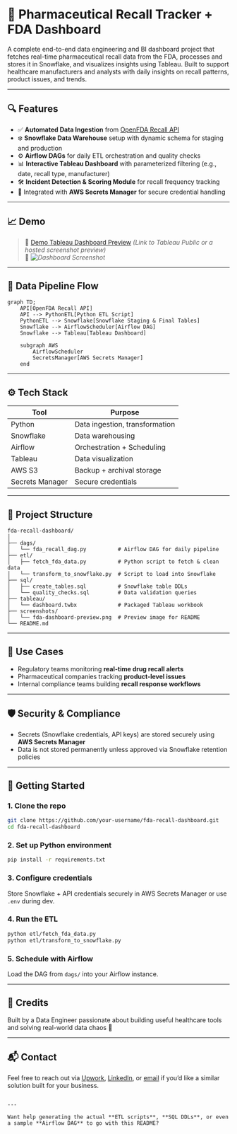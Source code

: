 # 🧪 Pharmaceutical Recall Tracker + FDA Dashboard

A complete end-to-end data engineering and BI dashboard project that fetches real-time pharmaceutical recall data from the FDA, processes and stores it in Snowflake, and visualizes insights using Tableau. Built to support healthcare manufacturers and analysts with daily insights on recall patterns, product issues, and trends.

---

## 🔍 Features

- ✅ **Automated Data Ingestion** from [OpenFDA Recall API](https://open.fda.gov/apis/drug/drug-enforcement/)
- ❄️ **Snowflake Data Warehouse** setup with dynamic schema for staging and production
- ⚙️ **Airflow DAGs** for daily ETL orchestration and quality checks
- 📊 **Interactive Tableau Dashboard** with parameterized filtering (e.g., date, recall type, manufacturer)
- 🛠️ **Incident Detection & Scoring Module** for recall frequency tracking
- 🔐 Integrated with **AWS Secrets Manager** for secure credential handling

---

## 📈 Demo

> 🔗 [Demo Tableau Dashboard Preview](#) *(Link to Tableau Public or a hosted screenshot preview)*  
> 📸 *![Dashboard Screenshot](screenshots/fda-dashboard-preview.png)*

---

## 🧵 Data Pipeline Flow

```mermaid
graph TD;
    API[OpenFDA Recall API]
    API --> PythonETL[Python ETL Script]
    PythonETL --> Snowflake[Snowflake Staging & Final Tables]
    Snowflake --> AirflowScheduler[Airflow DAG]
    Snowflake --> Tableau[Tableau Dashboard]

    subgraph AWS
        AirflowScheduler
        SecretsManager[AWS Secrets Manager]
    end
```

---

## ⚙️ Tech Stack

| Tool        | Purpose                        |
|-------------|--------------------------------|
| Python      | Data ingestion, transformation |
| Snowflake   | Data warehousing               |
| Airflow     | Orchestration + Scheduling     |
| Tableau     | Data visualization             |
| AWS S3      | Backup + archival storage      |
| Secrets Manager | Secure credentials         |

---

## 📂 Project Structure

```
fda-recall-dashboard/
│
├── dags/
│   └── fda_recall_dag.py          # Airflow DAG for daily pipeline
├── etl/
│   ├── fetch_fda_data.py          # Python script to fetch & clean data
│   └── transform_to_snowflake.py  # Script to load into Snowflake
├── sql/
│   ├── create_tables.sql          # Snowflake table DDLs
│   └── quality_checks.sql         # Data validation queries
├── tableau/
│   └── dashboard.twbx             # Packaged Tableau workbook
├── screenshots/
│   └── fda-dashboard-preview.png  # Preview image for README
└── README.md
```

---

## 🧠 Use Cases

- Regulatory teams monitoring **real-time drug recall alerts**
- Pharmaceutical companies tracking **product-level issues**
- Internal compliance teams building **recall response workflows**

---

## 🛡️ Security & Compliance

- Secrets (Snowflake credentials, API keys) are stored securely using **AWS Secrets Manager**
- Data is not stored permanently unless approved via Snowflake retention policies

---

## 🚀 Getting Started

### 1. Clone the repo
```bash
git clone https://github.com/your-username/fda-recall-dashboard.git
cd fda-recall-dashboard
```

### 2. Set up Python environment
```bash
pip install -r requirements.txt
```

### 3. Configure credentials
Store Snowflake + API credentials securely in AWS Secrets Manager or use `.env` during dev.

### 4. Run the ETL
```bash
python etl/fetch_fda_data.py
python etl/transform_to_snowflake.py
```

### 5. Schedule with Airflow
Load the DAG from `dags/` into your Airflow instance.

---

## 📢 Credits

Built by a Data Engineer passionate about building useful healthcare tools and solving real-world data chaos 💊

---

## 📬 Contact

Feel free to reach out via [Upwork](#), [LinkedIn](#), or [email](mailto:your@email.com) if you’d like a similar solution built for your business.

```

---

Want help generating the actual **ETL scripts**, **SQL DDLs**, or even a sample **Airflow DAG** to go with this README?
